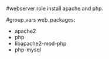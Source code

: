 #webserver role
install apache and php.


#group_vars
web_packages:
  - apache2
  - php
  - libapache2-mod-php
  - php-mysql
